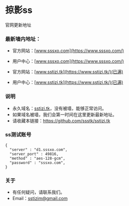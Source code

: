 # 掠影ss
官网更新地址
### 最新墙内地址：
- 官方网站：[www.sssxo.com](https://www.sssxo.com/)
- 用户中心：[www.sssxo.com](https://www.sssxo.com/)

- 官方网站：[www.sstizi.tk](https://www.sstizi.tk/)(已满)
- 用户中心：[www.sstizi.tk](https://www.sstizi.tk/)(已满)
### 说明
- 永久域名：[sstizi.tk](https://www.sstizi.tk/)，没有被墙，能够正常访问。
- 如果域名被墙，我们会第一时间在这里更新最新地址。
- 请收藏本链接：<https://github.com/ssstk/sstizi.tk>

### ss测试账号
```
{
  "server" : "d1.sssxo.com",
  "server_port" : 49816,
  "method" : "aes-128-gcm",
  "password" : "sssxo.com",
}
```
### 关于
- 有任何疑问，请联系我们。
- Email：sstizim@gmail.com
